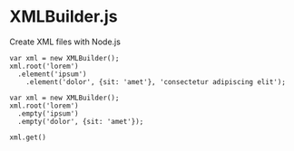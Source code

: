 XMLBuilder.js
=============

Create XML files with Node.js

    var xml = new XMLBuilder();
    xml.root('lorem')
      .element('ipsum')
        .element('dolor', {sit: 'amet'}, 'consectetur adipiscing elit');

    var xml = new XMLBuilder();
    xml.root('lorem')
      .empty('ipsum')
      .empty('dolor', {sit: 'amet'});

    xml.get()
 